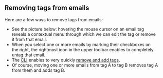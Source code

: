 <a name="removingTagsFromEmails"></a>

## Removing tags from emails

Here are a few ways to remove tags from emails:

- See the picture below: hovering the mouse cursor on an email tag reveals a contextual menu through which we can edit the tag or remove it from that email.
- When you select one or more emails by marking their checkboxes on the right, the rightmost icon in the upper toolbar enables to completely untag that email.
- The [CLI](#Mailpile_CLI) enables to very quickly [remove and add tags](#TaggingUntaggingUsingTheCLI).
- Of course, moving one or more emails from tag A to tag B removes tag A from them and adds tag B.
